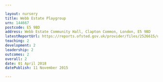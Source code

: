 ```yaml
---

layout: nursery
title: Webb Estate Playgroup
urn: 144667
postcode: E5 9BD
address: Webb Estate Community Hall, Clapton Common, London, E5 9BD
latestReportUrl: https://reports.ofsted.gov.uk/provider/files/2526615/urn/144667.pdf
teaching: 2
development: 2
leadership: 2
outcomes: 2
overall: 2
date: 01 April 2018 
datePublish: 11 November 2015

---
```

